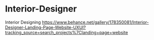 # Interior-Designer

Interior Designing
https://www.behance.net/gallery/178350081/Interior-Designer-Landing-Page-Website-UXUI?tracking_source=search_projects%7Clanding+page+website
